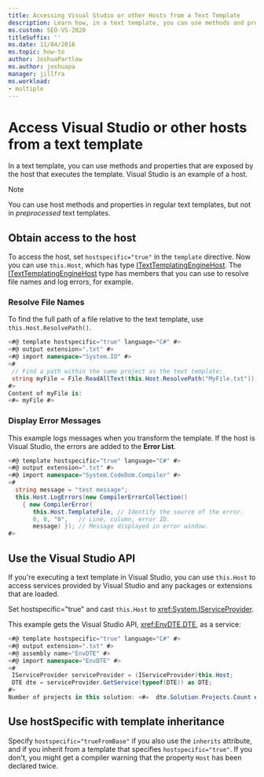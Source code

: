 ```yaml
---
title: Accessing Visual Studio or other Hosts from a Text Template
description: Learn how, in a text template, you can use methods and properties that are exposed by the host that executes the template.
ms.custom: SEO-VS-2020
titleSuffix: ''
ms.date: 11/04/2016
ms.topic: how-to
author: JoshuaPartlow
ms.author: joshuapa
manager: jillfra
ms.workload:
- multiple
---
```

# Access Visual Studio or other hosts from a text template

In a text template, you can use methods and properties that are exposed by the host that executes the template. Visual Studio is an example of a host.

> [!NOTE]
> You can use host methods and properties in regular text templates, but not in *preprocessed* text templates.

## Obtain access to the host

To access the host, set `hostspecific="true"` in the `template` directive. Now you can use `this.Host`, which has type [ITextTemplatingEngineHost](/previous-versions/visualstudio/visual-studio-2012/bb126505(v=vs.110)). The [ITextTemplatingEngineHost](/previous-versions/visualstudio/visual-studio-2012/bb126505(v=vs.110)) type has members that you can use to resolve file names and log errors, for example.

### Resolve File Names

To find the full path of a file relative to the text template, use `this.Host.ResolvePath()`.

```csharp
<#@ template hostspecific="true" language="C#" #>
<#@ output extension=".txt" #>
<#@ import namespace="System.IO" #>
<#
 // Find a path within the same project as the text template:
 string myFile = File.ReadAllText(this.Host.ResolvePath("MyFile.txt"));
#>
Content of myFile is:
<#= myFile #>
```

### Display Error Messages

This example logs messages when you transform the template. If the host is Visual Studio, the errors are added to the **Error List**.

```csharp
<#@ template hostspecific="true" language="C#" #>
<#@ output extension=".txt" #>
<#@ import namespace="System.CodeDom.Compiler" #>
<#
  string message = "test message";
  this.Host.LogErrors(new CompilerErrorCollection()
    { new CompilerError(
       this.Host.TemplateFile, // Identify the source of the error.
       0, 0, "0",   // Line, column, error ID.
       message) }); // Message displayed in error window.
#>
```

## Use the Visual Studio API

If you're executing a text template in Visual Studio, you can use `this.Host` to access services provided by Visual Studio and any packages or extensions that are loaded.

Set hostspecific="true" and cast `this.Host` to <xref:System.IServiceProvider>.

This example gets the Visual Studio API, <xref:EnvDTE.DTE>, as a service:

```csharp
<#@ template hostspecific="true" language="C#" #>
<#@ output extension=".txt" #>
<#@ assembly name="EnvDTE" #>
<#@ import namespace="EnvDTE" #>
<#
 IServiceProvider serviceProvider = (IServiceProvider)this.Host;
 DTE dte = serviceProvider.GetService(typeof(DTE)) as DTE;
#>
Number of projects in this solution: <#=  dte.Solution.Projects.Count #>
```

## Use hostSpecific with template inheritance

Specify `hostspecific="trueFromBase"` if you also use the `inherits` attribute, and if you inherit from a template that specifies `hostspecific="true"`. If you don't, you might get a compiler warning that the property `Host` has been declared twice.

